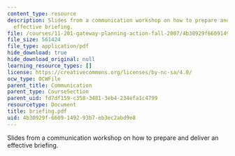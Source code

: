 ```yaml
---
content_type: resource
description: Slides from a communication workshop on how to prepare and deliver an
  effective briefing.
file: /courses/11-201-gateway-planning-action-fall-2007/4b30929f6609149293b7eb3ec2abd9e8_briefing.pdf
file_size: 561424
file_type: application/pdf
hide_download: true
hide_download_original: null
learning_resource_types: []
license: https://creativecommons.org/licenses/by-nc-sa/4.0/
ocw_type: OCWFile
parent_title: Communication
parent_type: CourseSection
parent_uid: fd7df159-c358-3481-3eb4-234efa1c4799
resourcetype: Document
title: briefing.pdf
uid: 4b30929f-6609-1492-93b7-eb3ec2abd9e8
---
```

Slides from a communication workshop on how to prepare and deliver an effective briefing.